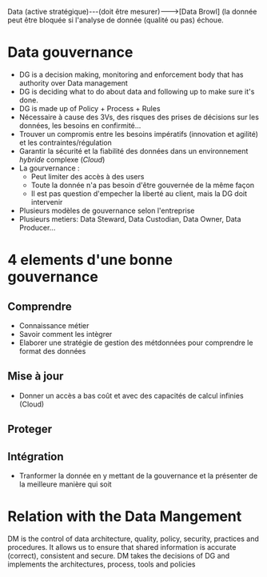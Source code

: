 Data (active stratégique)---(doit être mesurer)--->[Data Browl] (la donnée peut être bloquée si l'analyse de donnée (qualité ou pas) échoue.

# Data gouvernance
* DG is a decision making, monitoring and enforcement body that has authority over Data management
* DG is deciding what to do about data and following up to make sure it's done.
* DG is made up of Policy + Process + Rules
* Nécessaire à cause des 3Vs, des risques des prises de décisions sur les données, les besoins en confirmité... 
* Trouver un compromis entre les besoins impératifs (innovation et agilité) et les contraintes/régulation
* Garantir la sécurité et la fiabilité des données dans un environnement _hybride_ complexe (_Cloud_)
* La gourvernance :
  - Peut limiter des accès à des users
  - Toute la donnée n'a pas besoin d'être gouvernée de la même façon
  - Il est pas question d'empecher la liberté au client, mais la DG doit intervenir 
* Plusieurs modèles de gouvernance selon l'entreprise
* Plusieurs metiers: Data Steward, Data Custodian, Data Owner, Data Producer...
  
# 4 elements d'une bonne gouvernance 

## Comprendre
- Connaissance métier
- Savoir comment les intègrer 
- Elaborer une stratégie de gestion des métdonnées pour comprendre le format des données
## Mise à jour 
- Donner un accès a bas coût et avec des capacités de calcul infinies (Cloud) 
## Proteger 
## Intégration 
- Tranformer la donnée en y mettant de la gouvernance et la présenter de la meilleure manière qui soit

# Relation with the Data Mangement 
DM is the control of data architecture, quality, policy, security, practices and procedures. 
It allows us to ensure that shared information is accurate (correct), consistent and secure.
DM takes the decisions of DG and implements the architectures, process, tools and policies

